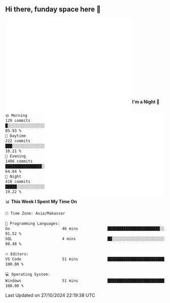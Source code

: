 ## Hi there, funday space here 🚀

<img align="left" width="400" alt="🌞" src="https://raw.githubusercontent.com/fhasnur/fhasnur/master/general.svg?token=ATQS65TR7ETTG5RLJUDIDBLBN34HE">
<img align="right" width="380" alt="🌞" src="https://raw.githubusercontent.com/fhasnur/fhasnur/master/statistics.svg?token=ATQS65TR7ETTG5RLJUDIDBLBN34HE">

<br><br><br><br><br><br><br><br><br><br><br><br><br><br>

<!--START_SECTION:waka-->
**I'm a Night 🦉** 

```text
🌞 Morning                129 commits         █░░░░░░░░░░░░░░░░░░░░░░░░   05.93 % 
🌆 Daytime                222 commits         ███░░░░░░░░░░░░░░░░░░░░░░   10.21 % 
🌃 Evening                1406 commits        ████████████████░░░░░░░░░   64.64 % 
🌙 Night                  418 commits         █████░░░░░░░░░░░░░░░░░░░░   19.22 % 
```


📊 **This Week I Spent My Time On** 

```text
🕑︎ Time Zone: Asia/Makassar

💬 Programming Languages: 
Go                       46 mins             ███████████████████████░░   91.52 % 
SQL                      4 mins              ██░░░░░░░░░░░░░░░░░░░░░░░   08.48 % 

🔥 Editors: 
VS Code                  51 mins             █████████████████████████   100.00 % 

💻 Operating System: 
Windows                  51 mins             █████████████████████████   100.00 % 
```


 Last Updated on 27/10/2024 22:19:38 UTC
<!--END_SECTION:waka-->
